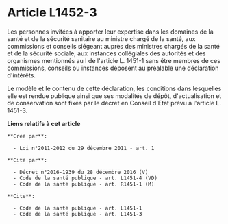 # Article L1452-3

Les personnes invitées à apporter leur expertise dans les domaines de la santé et de la sécurité sanitaire au ministre chargé
de la santé, aux commissions et conseils siégeant auprès des ministres chargés de la santé et de la sécurité sociale, aux
instances collégiales des autorités et des organismes mentionnés au I de l'article L. 1451-1 sans être membres de ces
commissions, conseils ou instances déposent au préalable une déclaration d'intérêts. 

Le modèle et le contenu de cette déclaration, les conditions dans lesquelles elle est rendue publique ainsi que ses modalités
de dépôt, d'actualisation et de conservation sont fixés par le décret en Conseil d'Etat prévu à l'article L. 1451-3.

**Liens relatifs à cet article**

	**Créé par**:

	  - Loi n°2011-2012 du 29 décembre 2011 - art. 1

	**Cité par**:

	  - Décret n°2016-1939 du 28 décembre 2016 (V)
	  - Code de la santé publique - art. L1451-4 (VD)
	  - Code de la santé publique - art. R1451-1 (M)

	**Cite**:

	  - Code de la santé publique - art. L1451-1
	  - Code de la santé publique - art. L1451-3
